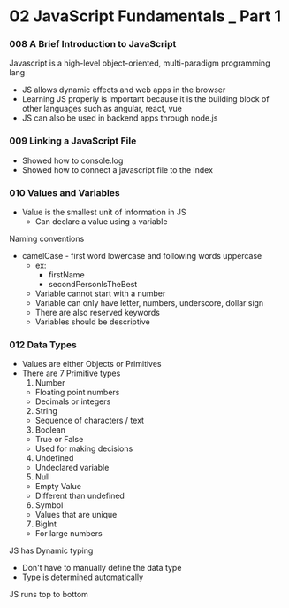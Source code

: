 # 02 JavaScript Fundamentals \_ Part 1

### 008 A Brief Introduction to JavaScript

Javascript is a high-level object-oriented, multi-paradigm programming lang

- JS allows dynamic effects and web apps in the browser
- Learning JS properly is important because it is the building block of other languages such as angular, react, vue
- JS can also be used in backend apps through node.js

### 009 Linking a JavaScript File

- Showed how to console.log
- Showed how to connect a javascript file to the index

### 010 Values and Variables

- Value is the smallest unit of information in JS
  - Can declare a value using a variable

Naming conventions

- camelCase - first word lowercase and following words uppercase
  - ex:
    - firstName
    - secondPersonIsTheBest
  - Variable cannot start with a number
  - Variable can only have letter, numbers, underscore, dollar sign
  - There are also reserved keywords
  - Variables should be descriptive

### 012 Data Types

- Values are either Objects or Primitives
- There are 7 Primitive types
  1. Number
  - Floating point numbers
  - Decimals or integers
  2. String
  - Sequence of characters / text
  3. Boolean
  - True or False
  - Used for making decisions
  4. Undefined
  - Undeclared variable
  5. Null
  - Empty Value
  - Different than undefined
  6. Symbol
  - Values that are unique
  7. BigInt
  - For large numbers

JS has Dynamic typing

- Don't have to manually define the data type
- Type is determined automatically

JS runs top to bottom
